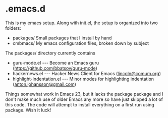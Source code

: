 .emacs.d
========

This is my emacs setup.  Along with init.el, the setup is organized into two folders:

* packages/ Small packages that I install by hand
* cmbmacs/ My emacs configuration files, broken down by subject

The packages/ directory currently contains

* guru-mode.el --- Become an Emacs guru (https://github.com/bbatsov/guru-mode)
* hackernews.el --- Hacker News Client for Emacs (lincoln@comum.org)
* highlight-indentation.el --- Minor modes for highlighting indentation (anton.johansson@gmail.com)

Things somewhat work in Emacs 23, but it lacks the package package and I don't make much use of older Emacs any more so have just skipped a lot of this code.  The code will attempt to install everything on a first run using package.  Wish it luck!
